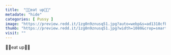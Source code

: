 ```yaml
---
title:  "🍫🍦eat up🍫🍦"
metadate: "hide"
categories: [ Pussy ]
image: "https://preview.redd.it/1zg0n9znusq51.jpg?auto=webp&s=ad1318cfbbbd45393db25bfbb1181926a40ec4c4"
thumb: "https://preview.redd.it/1zg0n9znusq51.jpg?width=1080&crop=smart&auto=webp&s=eb2e9c41e63590b98610ce8897f766ae0128d024"
visit: ""
---
```

🍫🍦eat up🍫🍦
